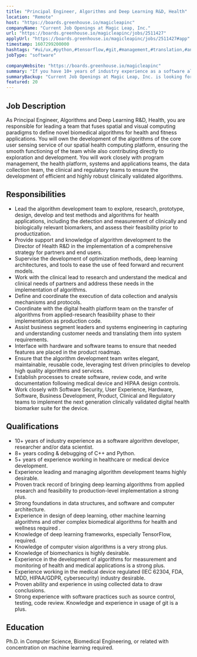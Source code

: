 ```yaml
---
title: "Principal Engineer, Algorithms and Deep Learning R&D, Health"
location: "Remote"
host: "https://boards.greenhouse.io/magicleapinc"
companyName: "Current Job Openings at Magic Leap, Inc."
url: "https://boards.greenhouse.io/magicleapinc/jobs/2511427"
applyUrl: "https://boards.greenhouse.io/magicleapinc/jobs/2511427#app"
timestamp: 1607299200000
hashtags: "#ui/ux,#python,#tensorflow,#git,#management,#translation,#analysis,#monitoring,#optimization"
jobType: "software"

companyWebsite: "https://boards.greenhouse.io/magicleapinc"
summary: "If you have 10+ years of industry experience as a software algorithm developer, researcher and/or data scientist, Current Job Openings at Magic Leap, Inc. has a job opening for a principal engineer"
summaryBackup: "Current Job Openings at Magic Leap, Inc. is looking for a principal engineer that has experience in: #ui/ux, #python, #tensorflow."
featured: 20
---
```


## Job Description

As Principal Engineer, Algorithms and Deep Learning R&D, Health, you are responsible for leading a team that fuses spatial and visual computing paradigms to define novel biomedical algorithms for health and fitness applications. You will own the development of the algorithms of the core user sensing service of our spatial health computing platform, ensuring the smooth functioning of the team while also contributing directly to exploration and development. You will work closely with program management, the health platform, systems and applications teams, the data collection team, the clinical and regulatory teams to ensure the development of efficient and highly robust clinically validated algorithms.

## Responsibilities

*   Lead the algorithm development team to explore, research, prototype, design, develop and test methods and algorithms for health applications, including the detection and measurement of clinically and biologically relevant biomarkers, and assess their feasibility prior to productization.
*   Provide support and knowledge of algorithm development to the Director of Health R&D in the implementation of a comprehensive strategy for partners and end users.
*   Supervise the development of optimization methods, deep learning architectures, and tools to ease the use of feed forward and recurrent models.
*   Work with the clinical lead to research and understand the medical and clinical needs of partners and address these needs in the implementation of algorithms.
*   Define and coordinate the execution of data collection and analysis mechanisms and protocols.
*   Coordinate with the digital health platform team on the transfer of algorithms from applied-research feasibility phase to their implementation as production code.
*   Assist business segment leaders and systems engineering in capturing and understanding customer needs and translating them into system requirements.
*   Interface with hardware and software teams to ensure that needed features are placed in the product roadmap.
*   Ensure that the algorithm development team writes elegant, maintainable, reusable code, leveraging test driven principles to develop high quality algorithms and services.
*   Establish processes to create software, review code, and write documentation following medical device and HIPAA design controls.
*   Work closely with Software Security, User Experience, Hardware, Software, Business Development, Product, Clinical and Regulatory teams to implement the next generation clinically validated digital health biomarker suite for the device.

## Qualifications

*   10+ years of industry experience as a software algorithm developer, researcher and/or data scientist.
*   8+ years coding & debugging of C++ and Python.
*   5+ years of experience working in healthcare or medical device development.
*   Experience leading and managing algorithm development teams highly desirable.
*   Proven track record of bringing deep learning algorithms from applied research and feasibility to production-level implementation a strong plus.
*   Strong foundations in data structures, and software and computer architecture.
*   Experience in design of deep learning, other machine learning algorithms and other complex biomedical algorithms for health and wellness required .
*   Knowledge of deep learning frameworks, especially TensorFlow, required.
*   Knowledge of computer vision algorithms is a very strong plus.
*   Knowledge of biomechanics is highly desirable.
*   Experience in the development of algorithms for measurement and monitoring of health and medical applications is a strong plus.
*   Experience working in the medical device regulated (IEC 62304, FDA, MDD, HIPAA/GDPR, cybersecurity) industry desirable.
*   Proven ability and experience in using collected data to draw conclusions.
*   Strong experience with software practices such as source control, testing, code review. Knowledge and experience in usage of git is a plus.

## Education

Ph.D. in Computer Science, Biomedical Engineering, or related with concentration on machine learning required.
